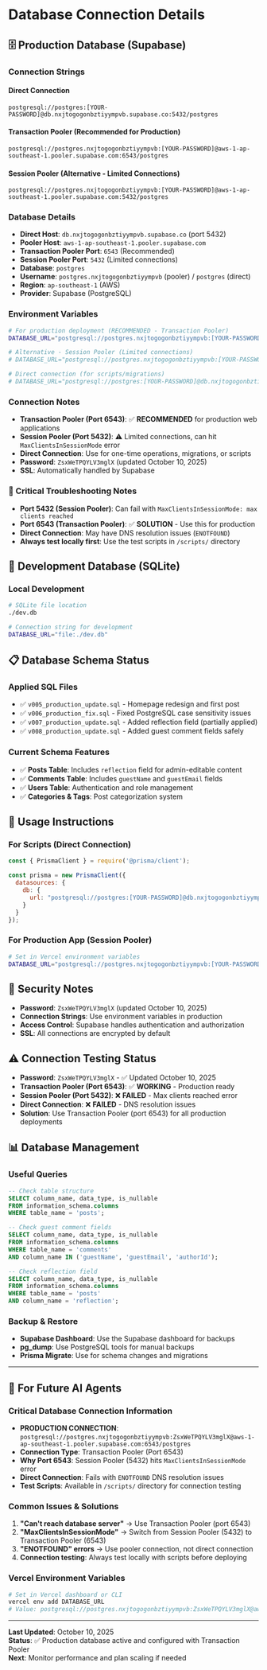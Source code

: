 # Database Connection Details

## 🗄️ **Production Database (Supabase)**

### Connection Strings

#### Direct Connection
```
postgresql://postgres:[YOUR-PASSWORD]@db.nxjtogogonbztiyympvb.supabase.co:5432/postgres
```

#### Transaction Pooler (Recommended for Production)
```
postgresql://postgres.nxjtogogonbztiyympvb:[YOUR-PASSWORD]@aws-1-ap-southeast-1.pooler.supabase.com:6543/postgres
```

#### Session Pooler (Alternative - Limited Connections)
```
postgresql://postgres.nxjtogogonbztiyympvb:[YOUR-PASSWORD]@aws-1-ap-southeast-1.pooler.supabase.com:5432/postgres
```

### Database Details
- **Direct Host**: `db.nxjtogogonbztiyympvb.supabase.co` (port 5432)
- **Pooler Host**: `aws-1-ap-southeast-1.pooler.supabase.com`
- **Transaction Pooler Port**: `6543` (Recommended)
- **Session Pooler Port**: `5432` (Limited connections)
- **Database**: `postgres`
- **Username**: `postgres.nxjtogogonbztiyympvb` (pooler) / `postgres` (direct)
- **Region**: `ap-southeast-1` (AWS)
- **Provider**: Supabase (PostgreSQL)

### Environment Variables
```bash
# For production deployment (RECOMMENDED - Transaction Pooler)
DATABASE_URL="postgresql://postgres.nxjtogogonbztiyympvb:[YOUR-PASSWORD]@aws-1-ap-southeast-1.pooler.supabase.com:6543/postgres"

# Alternative - Session Pooler (Limited connections)
# DATABASE_URL="postgresql://postgres.nxjtogogonbztiyympvb:[YOUR-PASSWORD]@aws-1-ap-southeast-1.pooler.supabase.com:5432/postgres"

# Direct connection (for scripts/migrations)
# DATABASE_URL="postgresql://postgres:[YOUR-PASSWORD]@db.nxjtogogonbztiyympvb.supabase.co:5432/postgres"
```

### Connection Notes
- **Transaction Pooler (Port 6543)**: ✅ **RECOMMENDED** for production web applications
- **Session Pooler (Port 5432)**: ⚠️ Limited connections, can hit `MaxClientsInSessionMode` error
- **Direct Connection**: Use for one-time operations, migrations, or scripts
- **Password**: `ZsxWeTPQYLV3mglX` (updated October 10, 2025)
- **SSL**: Automatically handled by Supabase

### 🚨 Critical Troubleshooting Notes
- **Port 5432 (Session Pooler)**: Can fail with `MaxClientsInSessionMode: max clients reached`
- **Port 6543 (Transaction Pooler)**: ✅ **SOLUTION** - Use this for production
- **Direct Connection**: May have DNS resolution issues (`ENOTFOUND`)
- **Always test locally first**: Use the test scripts in `/scripts/` directory

## 🔧 **Development Database (SQLite)**

### Local Development
```bash
# SQLite file location
./dev.db

# Connection string for development
DATABASE_URL="file:./dev.db"
```

## 📋 **Database Schema Status**

### Applied SQL Files
- ✅ `v005_production_update.sql` - Homepage redesign and first post
- ✅ `v006_production_fix.sql` - Fixed PostgreSQL case sensitivity issues  
- ✅ `v007_production_update.sql` - Added reflection field (partially applied)
- ✅ `v008_production_update.sql` - Added guest comment fields safely

### Current Schema Features
- ✅ **Posts Table**: Includes `reflection` field for admin-editable content
- ✅ **Comments Table**: Includes `guestName` and `guestEmail` fields
- ✅ **Users Table**: Authentication and role management
- ✅ **Categories & Tags**: Post categorization system

## 🚀 **Usage Instructions**

### For Scripts (Direct Connection)
```javascript
const { PrismaClient } = require('@prisma/client');

const prisma = new PrismaClient({
  datasources: {
    db: {
      url: "postgresql://postgres:[YOUR-PASSWORD]@db.nxjtogogonbztiyympvb.supabase.co:5432/postgres"
    }
  }
});
```

### For Production App (Session Pooler)
```bash
# Set in Vercel environment variables
DATABASE_URL="postgresql://postgres.nxjtogogonbztiyympvb:[YOUR-PASSWORD]@aws-1-ap-southeast-1.pooler.supabase.com:5432/postgres"
```

## 🔐 **Security Notes**

- **Password**: `ZsxWeTPQYLV3mglX` (updated October 10, 2025)
- **Connection Strings**: Use environment variables in production
- **Access Control**: Supabase handles authentication and authorization
- **SSL**: All connections are encrypted by default

## ⚠️ **Connection Testing Status**

- **Password**: `ZsxWeTPQYLV3mglX` - ✅ Updated October 10, 2025
- **Transaction Pooler (Port 6543)**: ✅ **WORKING** - Production ready
- **Session Pooler (Port 5432)**: ❌ **FAILED** - Max clients reached error
- **Direct Connection**: ❌ **FAILED** - DNS resolution issues
- **Solution**: Use Transaction Pooler (port 6543) for all production deployments

## 📊 **Database Management**

### Useful Queries
```sql
-- Check table structure
SELECT column_name, data_type, is_nullable 
FROM information_schema.columns 
WHERE table_name = 'posts';

-- Check guest comment fields
SELECT column_name, data_type, is_nullable 
FROM information_schema.columns 
WHERE table_name = 'comments' 
AND column_name IN ('guestName', 'guestEmail', 'authorId');

-- Check reflection field
SELECT column_name, data_type, is_nullable 
FROM information_schema.columns 
WHERE table_name = 'posts' 
AND column_name = 'reflection';
```

### Backup & Restore
- **Supabase Dashboard**: Use the Supabase dashboard for backups
- **pg_dump**: Use PostgreSQL tools for manual backups
- **Prisma Migrate**: Use for schema changes and migrations

---
## 🤖 **For Future AI Agents**

### Critical Database Connection Information
- **PRODUCTION CONNECTION**: `postgresql://postgres.nxjtogogonbztiyympvb:ZsxWeTPQYLV3mglX@aws-1-ap-southeast-1.pooler.supabase.com:6543/postgres`
- **Connection Type**: Transaction Pooler (Port 6543)
- **Why Port 6543**: Session Pooler (5432) hits `MaxClientsInSessionMode` error
- **Direct Connection**: Fails with `ENOTFOUND` DNS resolution issues
- **Test Scripts**: Available in `/scripts/` directory for connection testing

### Common Issues & Solutions
1. **"Can't reach database server"** → Use Transaction Pooler (port 6543)
2. **"MaxClientsInSessionMode"** → Switch from Session Pooler (5432) to Transaction Pooler (6543)
3. **"ENOTFOUND" errors** → Use pooler connection, not direct connection
4. **Connection testing**: Always test locally with scripts before deploying

### Vercel Environment Variables
```bash
# Set in Vercel dashboard or CLI
vercel env add DATABASE_URL
# Value: postgresql://postgres.nxjtogogonbztiyympvb:ZsxWeTPQYLV3mglX@aws-1-ap-southeast-1.pooler.supabase.com:6543/postgres
```

---

**Last Updated**: October 10, 2025  
**Status**: ✅ Production database active and configured with Transaction Pooler  
**Next**: Monitor performance and plan scaling if needed
